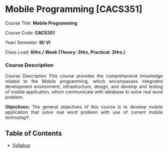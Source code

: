 # Mobile Programming [CACS351]

Course Title: **Mobile Programming**

Course Code: **CACS351**

Year/ Semester: **III/ VI**

Class Load: **6Hrs./ Week (Theory: 3Hrs, Practical: 3Hrs.)**

### Course Description

<p align="justify">Course Description
This course provides the comprehensive knowledge related to the Mobile programming, which encompasses integrated development environment, infrastructure, design, and develop and testing of mobile application, which communicate with database to solve real word problem.
</p>

<p align="justify">
<b>Objectives:</b> The general objectives of this course is to develop mobile application that solve real
word problem with use of current mobile technologY.</p>

## Table of Contents

- [Syllabus](./syllabus.md)
